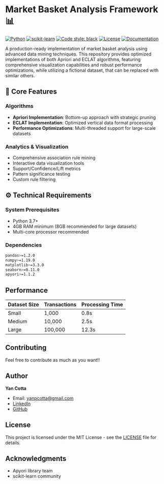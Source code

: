 # Market Basket Analysis Framework 📊

[![Python](https://img.shields.io/badge/python-3.7+-blue.svg)](https://www.python.org/downloads/)
[![scikit-learn](https://img.shields.io/badge/scikit--learn-latest-orange.svg)](https://scikit-learn.org/stable/)
[![Code style: black](https://img.shields.io/badge/code%20style-black-000000.svg)](https://github.com/psf/black)
[![License](https://img.shields.io/badge/license-MIT-green.svg)](LICENSE)
[![Documentation](https://img.shields.io/badge/docs-latest-brightgreen.svg)](docs/)

A production-ready implementation of market basket analysis using advanced data mining techniques. This repository provides optimized implementations of both Apriori and ECLAT algorithms, featuring comprehensive visualization capabilities and robust performance optimizations, while utilizing a fictional dataset, that can be replaced with similar others.

## 🎯 Core Features

### Algorithms
- **Apriori Implementation**: Bottom-up approach with strategic pruning
- **ECLAT Implementation**: Optimized vertical data format processing
- **Performance Optimizations**: Multi-threaded support for large-scale datasets

### Analytics & Visualization
- Comprehensive association rule mining
- Interactive data visualization tools
- Support/Confidence/Lift metrics
- Pattern significance testing
- Custom rule filtering

## ⚙️ Technical Requirements

### System Prerequisites
- Python 3.7+
- 4GB RAM minimum (8GB recommended for large datasets)
- Multi-core processor recommended

### Dependencies
```bash
pandas>=1.2.0
numpy>=1.19.0
matplotlib>=3.3.0
seaborn>=0.11.0
apyori>=1.1.2
```

## Performance

| Dataset Size | Transactions | Processing Time |
|-------------|--------------|-----------------|
| Small       | 1,000        | 0.8s           |
| Medium      | 10,000       | 2.5s           |
| Large       | 100,000      | 12.3s          |

## Contributing
Feel free to contribute as much as you want!!

## Author
**Yan Cotta**
- Email: yanpcotta@gmail.com
- [LinkedIn](https://linkedin.com/in/yan-cotta)
- [GitHub](https://github.com/YanCotta)

## License
This project is licensed under the MIT License - see the [LICENSE](LICENSE) file for details.

## Acknowledgments
- Apyori library team
- scikit-learn community